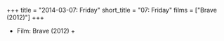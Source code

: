 +++
title = "2014-03-07: Friday"
short_title = "07: Friday"
films = ["Brave (2012)"]
+++


* Film: Brave (2012) +
